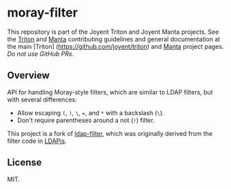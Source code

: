 <!--
    Copyright (c) 2016, Joyent, Inc.
-->

# moray-filter

This repository is part of the Joyent Triton and Joyent Manta projects. See the
[Triton](https://github.com/joyent/triton/blob/master/CONTRIBUTING.md) and
[Manta](https://github.com/joyent/manta/blob/master/CONTRIBUTING.md)
contributing guidelines and general documentation at the main [Triton]
(https://github.com/joyent/triton) and [Manta](http://github.com/joyent/manta)
project pages. *Do not use GitHub PRs*.

## Overview

API for handling Moray-style filters, which are similar to LDAP filters, but
with several differences:

- Allow escaping `(`, `)`, `\`, `=`, and `*` with a backslash (`\`).
- Don't require parentheses around a not (`!`) filter.

This project is a fork of
[ldap-filter](https://github.com/pfmooney/node-ldap-filter), which
was originally derived from the filter code in
[LDAPjs](https://github.com/mcavage/node-ldapjs).

## License

MIT.
